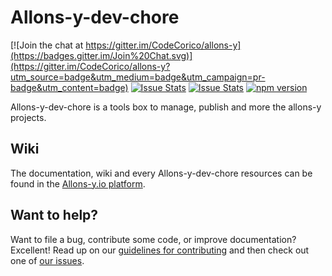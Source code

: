 # Allons-y-dev-chore

[![Join the chat at https://gitter.im/CodeCorico/allons-y](https://badges.gitter.im/Join%20Chat.svg)](https://gitter.im/CodeCorico/allons-y?utm_source=badge&utm_medium=badge&utm_campaign=pr-badge&utm_content=badge)
[![Issue Stats](http://issuestats.com/github/codecorico/allons-y-dev-chore/badge/issue)](http://issuestats.com/github/codecorico/allons-y)
[![Issue Stats](http://issuestats.com/github/codecorico/allons-y-dev-chore/badge/pr)](http://issuestats.com/github/codecorico/allons-y)
[![npm version](https://badge.fury.io/js/allons-y-dev-chore.svg)](https://badge.fury.io/js/allons-y-dev-chore)

Allons-y-dev-chore is a tools box to manage, publish and more the allons-y projects.

## Wiki

The documentation, wiki and every Allons-y-dev-chore resources can be found in the [Allons-y.io platform](https://allons-y.io).

## Want to help?

Want to file a bug, contribute some code, or improve documentation? Excellent! Read up on our [guidelines for contributing](CONTRIBUTING.md) and then check out one of [our issues](https://github.com/CodeCorico/allons-y-dev-chore/issues).
